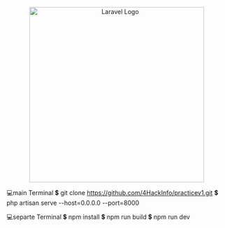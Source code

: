 <p align="center"><a href="https://laravel.com" target="_blank"><img src="https://raw.githubusercontent.com/laravel/art/master/logo-lockup/5%20SVG/2%20CMYK/1%20Full%20Color/laravel-logolockup-cmyk-red.svg" width="400" alt="Laravel Logo"></a></p>

💻main Terminal
💲 git clone https://github.com/4HackInfo/practicev1.git
💲 php artisan serve --host=0.0.0.0 --port=8000


💻separte Terminal
💲 npm install
💲 npm run build
💲 npm run dev

